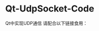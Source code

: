 # Qt-UdpSocket-Code
Qt中实现UDP通信
请配合以下链接食用：
<a href="https://blog.csdn.net/weixin_42454651/article/details/127137758?spm=1001.2014.3001.5501"> </a>
